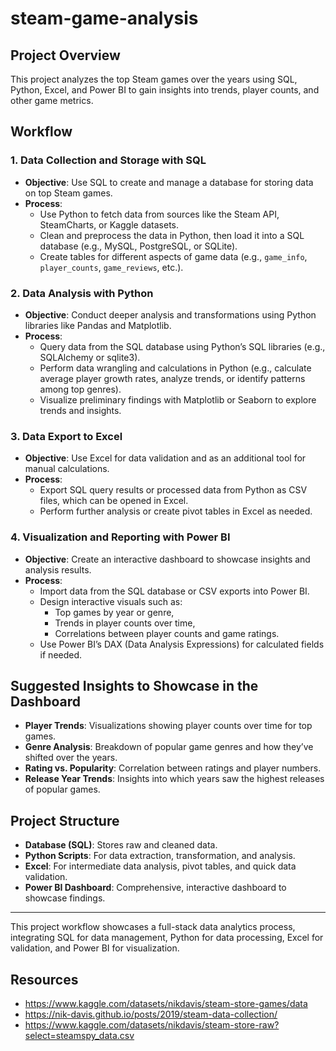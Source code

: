# steam-game-analysis

## Project Overview
This project analyzes the top Steam games over the years using SQL, Python, Excel, and Power BI to gain insights into trends, player counts, and other game metrics.

## Workflow

### 1. Data Collection and Storage with SQL
   - **Objective**: Use SQL to create and manage a database for storing data on top Steam games.
   - **Process**:
      - Use Python to fetch data from sources like the Steam API, SteamCharts, or Kaggle datasets.
      - Clean and preprocess the data in Python, then load it into a SQL database (e.g., MySQL, PostgreSQL, or SQLite).
      - Create tables for different aspects of game data (e.g., `game_info`, `player_counts`, `game_reviews`, etc.).

### 2. Data Analysis with Python
   - **Objective**: Conduct deeper analysis and transformations using Python libraries like Pandas and Matplotlib.
   - **Process**:
      - Query data from the SQL database using Python’s SQL libraries (e.g., SQLAlchemy or sqlite3).
      - Perform data wrangling and calculations in Python (e.g., calculate average player growth rates, analyze trends, or identify patterns among top genres).
      - Visualize preliminary findings with Matplotlib or Seaborn to explore trends and insights.

### 3. Data Export to Excel
   - **Objective**: Use Excel for data validation and as an additional tool for manual calculations.
   - **Process**:
      - Export SQL query results or processed data from Python as CSV files, which can be opened in Excel.
      - Perform further analysis or create pivot tables in Excel as needed.

### 4. Visualization and Reporting with Power BI
   - **Objective**: Create an interactive dashboard to showcase insights and analysis results.
   - **Process**:
      - Import data from the SQL database or CSV exports into Power BI.
      - Design interactive visuals such as:
         - Top games by year or genre,
         - Trends in player counts over time,
         - Correlations between player counts and game ratings.
      - Use Power BI’s DAX (Data Analysis Expressions) for calculated fields if needed.

## Suggested Insights to Showcase in the Dashboard
   - **Player Trends**: Visualizations showing player counts over time for top games.
   - **Genre Analysis**: Breakdown of popular game genres and how they’ve shifted over the years.
   - **Rating vs. Popularity**: Correlation between ratings and player numbers.
   - **Release Year Trends**: Insights into which years saw the highest releases of popular games.

## Project Structure
- **Database (SQL)**: Stores raw and cleaned data.
- **Python Scripts**: For data extraction, transformation, and analysis.
- **Excel**: For intermediate data analysis, pivot tables, and quick data validation.
- **Power BI Dashboard**: Comprehensive, interactive dashboard to showcase findings.

---

This project workflow showcases a full-stack data analytics process, integrating SQL for data management, Python for data processing, Excel for validation, and Power BI for visualization.

## Resources
- https://www.kaggle.com/datasets/nikdavis/steam-store-games/data
- https://nik-davis.github.io/posts/2019/steam-data-collection/
- https://www.kaggle.com/datasets/nikdavis/steam-store-raw?select=steamspy_data.csv
